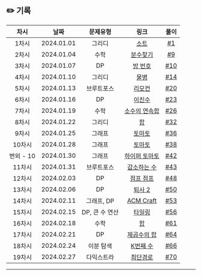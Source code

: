 ## ✏️ 기록   

| 차시 |    날짜    | 문제유형 | 링크 | 풀이 |
|:----:|:---------:|:----:|:-----:|:----:|
| 1차시 | 2024.01.01 |  그리디  | [소트](https://www.acmicpc.net/problem/1083)  | [#1](https://github.com/AlgoLeadMe/AlgoLeadMe-5/pull/1) |
| 2차시 | 2024.01.04 |  수학  | [분수찾기](https://www.acmicpc.net/problem/1193)  | [#9](https://github.com/AlgoLeadMe/AlgoLeadMe-5/pull/9) |
| 3차시 | 2024.01.07 |  DP  | [방 번호](https://www.acmicpc.net/problem/1082)  | [#10](https://github.com/AlgoLeadMe/AlgoLeadMe-5/pull/10) |
| 4차시 | 2024.01.10 |  그리디  | [물병](https://www.acmicpc.net/problem/1052)  | [#14](https://github.com/AlgoLeadMe/AlgoLeadMe-5/pull/14) |
| 5차시 | 2024.01.13 |  브루트포스  | [리모컨](https://www.acmicpc.net/problem/1107)  | [#20](https://github.com/AlgoLeadMe/AlgoLeadMe-5/pull/20) |
| 6차시 | 2024.01.16 |  DP  | [이친수](https://www.acmicpc.net/problem/2193)  | [#23](https://github.com/AlgoLeadMe/AlgoLeadMe-5/pull/23) |
| 7차시 | 2024.01.19 |  수학  | [소수의 연속합](https://www.acmicpc.net/problem/1644)  | [#26](https://github.com/AlgoLeadMe/AlgoLeadMe-5/pull/26) |
| 8차시 | 2024.01.22 |  그리디  | [합](https://www.acmicpc.net/problem/1132)  | [#32](https://github.com/AlgoLeadMe/AlgoLeadMe-5/pull/32) |
| 9차시 | 2024.01.25 |  그래프  | [토마토](https://www.acmicpc.net/problem/7576)  | [#36](https://github.com/AlgoLeadMe/AlgoLeadMe-5/pull/36) |
| 10차시 | 2024.01.28 |  그래프  | [토마토](https://www.acmicpc.net/problem/7569)  | [#38](https://github.com/AlgoLeadMe/AlgoLeadMe-5/pull/38) |
| 번외 - 10 | 2024.01.30 |  그래프  | [하이퍼 토마토](https://www.acmicpc.net/problem/17114)  | [#42](https://github.com/AlgoLeadMe/AlgoLeadMe-5/pull/42) |
| 11차시 | 2024.01.31 |  브루트포스  | [감소하는 수](https://www.acmicpc.net/problem/1038)  | [#43](https://github.com/AlgoLeadMe/AlgoLeadMe-5/pull/43) |
| 12차시 | 2024.02.03 |  DP  | [점프 점프](https://www.acmicpc.net/problem/11060)  | [#48](https://github.com/AlgoLeadMe/AlgoLeadMe-5/pull/48) |
| 13차시 | 2024.02.06 |  DP  | [퇴사 2](https://www.acmicpc.net/problem/15486)  | [#50](https://github.com/AlgoLeadMe/AlgoLeadMe-5/pull/50) |
| 14차시 | 2024.02.11 |  그래프, DP  | [ACM Craft](https://www.acmicpc.net/problem/1005)  | [#53](https://github.com/AlgoLeadMe/AlgoLeadMe-5/pull/53) |
| 15차시 | 2024.02.15 |  DP, 큰 수 연산  | [타일링](https://www.acmicpc.net/problem/1793)  | [#56](https://github.com/AlgoLeadMe/AlgoLeadMe-5/pull/56) |
| 16차시 | 2024.02.18 |  수학  | [합](https://www.acmicpc.net/problem/1081)  | [#61](https://github.com/AlgoLeadMe/AlgoLeadMe-5/pull/61) |
| 17차시 | 2024.02.21 |  DP  | [제곱수의 합](https://www.acmicpc.net/problem/1699)  | [#64](https://github.com/AlgoLeadMe/AlgoLeadMe-5/pull/64) |
| 18차시 | 2024.02.24 |  이분 탐색  | [K번째 수](https://www.acmicpc.net/problem/1300)  | [#66](https://github.com/AlgoLeadMe/AlgoLeadMe-5/pull/66) |
| 19차시 | 2024.02.27 |  다익스트라  | [최단경로](https://www.acmicpc.net/problem/1753)  | [#70](https://github.com/AlgoLeadMe/AlgoLeadMe-5/pull/70) |
---

